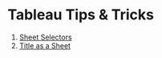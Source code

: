 # Tableau Tips & Tricks

1. [Sheet Selectors](docs\Tableau-Tips-Tricks-1-Sheet-Selectors.md)
2. [Title as a Sheet](docs\Tableau-Tips-Tricks-2-Title-as-a-Sheet.md)
